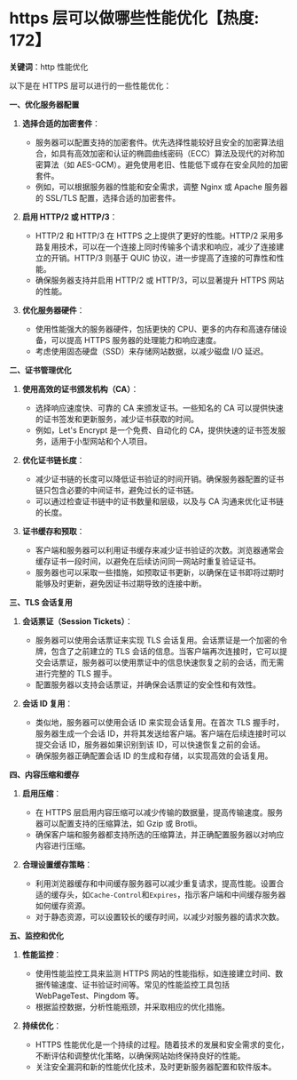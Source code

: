 # https 层可以做哪些性能优化【热度: 172】

**关键词**：http 性能优化

以下是在 HTTPS 层可以进行的一些性能优化：

**一、优化服务器配置**

1. **选择合适的加密套件**：

   - 服务器可以配置支持的加密套件。优先选择性能较好且安全的加密算法组合，如具有高效加密和认证的椭圆曲线密码（ECC）算法及现代的对称加密算法（如 AES-GCM）。避免使用老旧、性能低下或存在安全风险的加密套件。
   - 例如，可以根据服务器的性能和安全需求，调整 Nginx 或 Apache 服务器的 SSL/TLS 配置，选择合适的加密套件。

2. **启用 HTTP/2 或 HTTP/3**：

   - HTTP/2 和 HTTP/3 在 HTTPS 之上提供了更好的性能。HTTP/2 采用多路复用技术，可以在一个连接上同时传输多个请求和响应，减少了连接建立的开销。HTTP/3 则基于 QUIC 协议，进一步提高了连接的可靠性和性能。
   - 确保服务器支持并启用 HTTP/2 或 HTTP/3，可以显著提升 HTTPS 网站的性能。

3. **优化服务器硬件**：
   - 使用性能强大的服务器硬件，包括更快的 CPU、更多的内存和高速存储设备，可以提高 HTTPS 服务器的处理能力和响应速度。
   - 考虑使用固态硬盘（SSD）来存储网站数据，以减少磁盘 I/O 延迟。

**二、证书管理优化**

1. **使用高效的证书颁发机构（CA）**：

   - 选择响应速度快、可靠的 CA 来颁发证书。一些知名的 CA 可以提供快速的证书签发和更新服务，减少证书获取的时间。
   - 例如，Let's Encrypt 是一个免费、自动化的 CA，提供快速的证书签发服务，适用于小型网站和个人项目。

2. **优化证书链长度**：

   - 减少证书链的长度可以降低证书验证的时间开销。确保服务器配置的证书链只包含必要的中间证书，避免过长的证书链。
   - 可以通过检查证书链中的证书数量和层级，以及与 CA 沟通来优化证书链的长度。

3. **证书缓存和预取**：
   - 客户端和服务器可以利用证书缓存来减少证书验证的次数。浏览器通常会缓存证书一段时间，以避免在后续访问同一网站时重复验证证书。
   - 服务器也可以采取一些措施，如预取证书更新，以确保在证书即将过期时能够及时更新，避免因证书过期导致的连接中断。

**三、TLS 会话复用**

1. **会话票证（Session Tickets）**：

   - 服务器可以使用会话票证来实现 TLS 会话复用。会话票证是一个加密的令牌，包含了之前建立的 TLS 会话的信息。当客户端再次连接时，它可以提交会话票证，服务器可以使用票证中的信息快速恢复之前的会话，而无需进行完整的 TLS 握手。
   - 配置服务器以支持会话票证，并确保会话票证的安全性和有效性。

2. **会话 ID 复用**：
   - 类似地，服务器可以使用会话 ID 来实现会话复用。在首次 TLS 握手时，服务器生成一个会话 ID，并将其发送给客户端。客户端在后续连接时可以提交会话 ID，服务器如果识别到该 ID，可以快速恢复之前的会话。
   - 确保服务器正确配置会话 ID 的生成和存储，以实现高效的会话复用。

**四、内容压缩和缓存**

1. **启用压缩**：

   - 在 HTTPS 层启用内容压缩可以减少传输的数据量，提高传输速度。服务器可以配置支持的压缩算法，如 Gzip 或 Brotli。
   - 确保客户端和服务器都支持所选的压缩算法，并正确配置服务器以对响应内容进行压缩。

2. **合理设置缓存策略**：
   - 利用浏览器缓存和中间缓存服务器可以减少重复请求，提高性能。设置合适的缓存头，如`Cache-Control`和`Expires`，指示客户端和中间缓存服务器如何缓存资源。
   - 对于静态资源，可以设置较长的缓存时间，以减少对服务器的请求次数。

**五、监控和优化**

1. **性能监控**：

   - 使用性能监控工具来监测 HTTPS 网站的性能指标，如连接建立时间、数据传输速度、证书验证时间等。常见的性能监控工具包括 WebPageTest、Pingdom 等。
   - 根据监控数据，分析性能瓶颈，并采取相应的优化措施。

2. **持续优化**：
   - HTTPS 性能优化是一个持续的过程。随着技术的发展和安全需求的变化，不断评估和调整优化策略，以确保网站始终保持良好的性能。
   - 关注安全漏洞和新的性能优化技术，及时更新服务器配置和软件版本。
